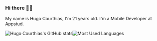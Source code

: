 ### Hi there 👋🏻 

My name is Hugo Courthias, I'm 21 years old. I'm a Mobile Developer at Appstud.

![Hugo Courthias's GitHub stats](https://github-readme-stats.vercel.app/api?username=hugocourthias&count_private=true&show_icons=true&theme=radical)![Most Used Languages](https://github-readme-stats.sabesansathananthan.vercel.app/api/top-langs/?username=sabesansathananthan&layout=compact&theme=radical)
